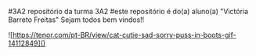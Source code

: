 #3A2
repositório da turma 3A2
#este repositório é do(a) aluno(a) "Victória Barreto Freitas"
Sejam todos bem vindos!!

![https://tenor.com/pt-BR/view/cat-cutie-sad-sorry-puss-in-boots-gif-14112849]()

